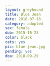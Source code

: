 ```yaml
---
layout: greyhound
title: Blue Jean
date: 2018-07-18
category: adopted
sex: female
dob: 2015-10-23
color: black
cats: yes
pic: blue-jean.jpg
pending: yes
doa: 2018-09-29
---
```


